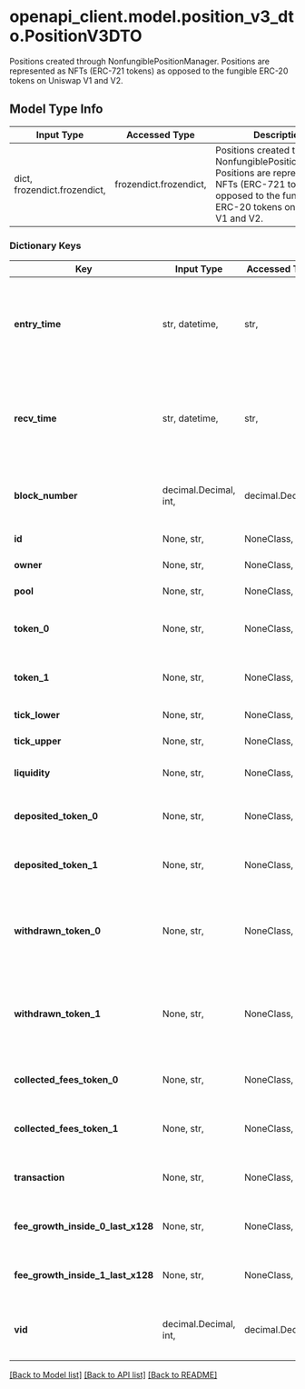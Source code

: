 # openapi_client.model.position_v3_dto.PositionV3DTO

Positions created through NonfungiblePositionManager. Positions are represented as NFTs (ERC-721 tokens) as opposed to the fungible ERC-20 tokens on Uniswap V1 and V2.

## Model Type Info
Input Type | Accessed Type | Description | Notes
------------ | ------------- | ------------- | -------------
dict, frozendict.frozendict,  | frozendict.frozendict,  | Positions created through NonfungiblePositionManager. Positions are represented as NFTs (ERC-721 tokens) as opposed to the fungible ERC-20 tokens on Uniswap V1 and V2. | 

### Dictionary Keys
Key | Input Type | Accessed Type | Description | Notes
------------ | ------------- | ------------- | ------------- | -------------
**entry_time** | str, datetime,  | str,  |  | [optional] value must conform to RFC-3339 date-time
**recv_time** | str, datetime,  | str,  |  | [optional] value must conform to RFC-3339 date-time
**block_number** | decimal.Decimal, int,  | decimal.Decimal,  | Number of block in which entity was recorded. | [optional] value must be a 64 bit integer
**id** | None, str,  | NoneClass, str,  | NFT token identifier. | [optional] 
**owner** | None, str,  | NoneClass, str,  | Owner of the NFT. | [optional] 
**pool** | None, str,  | NoneClass, str,  | Pool position is within. | [optional] 
**token_0** | None, str,  | NoneClass, str,  | Reference to token0 as stored in pair contract. | [optional] 
**token_1** | None, str,  | NoneClass, str,  | Reference to token1 as stored in pair contract. | [optional] 
**tick_lower** | None, str,  | NoneClass, str,  | Lower tick of the position. | [optional] 
**tick_upper** | None, str,  | NoneClass, str,  | Upper tick of the position. | [optional] 
**liquidity** | None, str,  | NoneClass, str,  | Total position liquidity. | [optional] 
**deposited_token_0** | None, str,  | NoneClass, str,  | Amount of token 0 ever deposited to position. | [optional] 
**deposited_token_1** | None, str,  | NoneClass, str,  | Amount of token 1 ever deposited to position. | [optional] 
**withdrawn_token_0** | None, str,  | NoneClass, str,  | Amount of token 0 ever withdrawn from position (without fees). | [optional] 
**withdrawn_token_1** | None, str,  | NoneClass, str,  | Amount of token 1 ever withdrawn from position (without fees). | [optional] 
**collected_fees_token_0** | None, str,  | NoneClass, str,  | All time collected fees in token0. | [optional] 
**collected_fees_token_1** | None, str,  | NoneClass, str,  | All time collected fees in token1. | [optional] 
**transaction** | None, str,  | NoneClass, str,  | Transaction in which the position was initialized. | [optional] 
**fee_growth_inside_0_last_x128** | None, str,  | NoneClass, str,  | Variable needed for fee computation. | [optional] 
**fee_growth_inside_1_last_x128** | None, str,  | NoneClass, str,  | Variable needed for fee computation. | [optional] 
**vid** | decimal.Decimal, int,  | decimal.Decimal,  |  | [optional] value must be a 64 bit integer

[[Back to Model list]](../../README.md#documentation-for-models) [[Back to API list]](../../README.md#documentation-for-api-endpoints) [[Back to README]](../../README.md)

